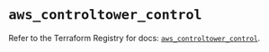 # `aws_controltower_control`

Refer to the Terraform Registry for docs: [`aws_controltower_control`](https://registry.terraform.io/providers/hashicorp/aws/5.80.0/docs/resources/controltower_control).
